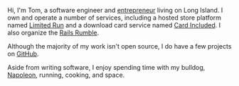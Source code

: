 Hi, I'm Tom, a software engineer and [entrepreneur](http://cloudwarmerinc.com)
living on Long Island. I own and operate a number of services, including a hosted
store platform named [Limited Run](http://limitedrun.com) and a download card
service named [Card Included](http://cardincluded.com). I also organize the
[Rails Rumble](http://railsrumble.com).

Although the majority of my work isn't open source, I do have a few projects on
[GitHub](http://github.com/tsmango).

Aside from writing software, I enjoy spending time with my bulldog,
[Napoleon](/napoleon), running, cooking, and space.